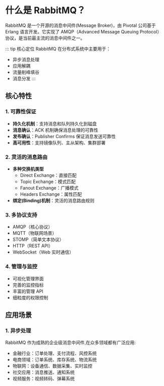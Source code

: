 # 什么是 RabbitMQ？

RabbitMQ 是一个开源的消息中间件(Message Broker)，由 Pivotal 公司基于 Erlang 语言开发。它实现了 AMQP（Advanced Message Queuing Protocol）协议，是当前最主流的消息中间件之一。

::: tip 核心定位
RabbitMQ 在分布式系统中主要用于：

- 异步消息处理
- 应用解耦
- 流量削峰填谷
- 消息分发
:::

## 核心特性

### 1. 可靠性保证

- **持久化机制**：支持消息和队列持久化到磁盘
- **消息确认**：ACK 机制确保消息处理的可靠性
- **发布确认**：Publisher Confirms 保证消息发送可靠性
- **高可用性**：支持镜像队列、主从架构、集群部署

### 2. 灵活的消息路由

- **多种交换机类型**
  - Direct Exchange：直接匹配
  - Topic Exchange：模式匹配
  - Fanout Exchange：广播模式
  - Headers Exchange：属性匹配
- **绑定(Binding)机制**：灵活的消息路由规则

### 3. 多协议支持

- AMQP（核心协议）
- MQTT（物联网场景）
- STOMP（简单文本协议）
- HTTP（REST API）
- WebSocket（Web 实时通信）

### 4. 管理与监控

- 可视化管理界面
- 完善的监控指标
- 丰富的管理 API
- 细粒度的权限控制

## 应用场景

### 1. 异步处理

RabbitMQ 作为成熟的企业级消息中间件,在众多领域都有广泛应用:

- 金融行业：订单处理、支付流程、风控系统
- 电商领域：订单系统、库存系统、物流系统
- 物联网：设备通信、数据采集、实时监控
- 社交应用：消息推送、通知系统
- 视频服务：视频转码、弹幕系统
